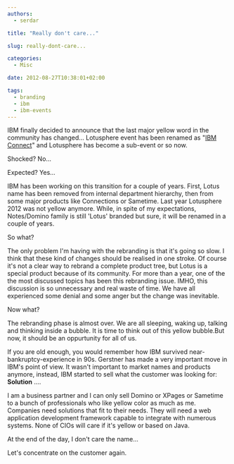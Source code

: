 ```yaml
---
authors:
  - serdar

title: "Really don't care..."

slug: really-dont-care...

categories:
  - Misc

date: 2012-08-27T10:38:01+02:00

tags:
  - branding
  - ibm
  - ibm-events
---
```


IBM finally decided to announce that the last major yellow word in the community has changed... Lotusphere event has been renamed as "[IBM Connect](http://www-01.ibm.com/software/collaboration/events/connect/)" and Lotusphere has become a sub-event or so now.
<!-- more -->
Shocked? No...

Expected? Yes...

IBM has been working on this transition for a couple of years. First, Lotus name has been removed from internal department hierarchy, then from some major products like Connections or Sametime. Last year Lotusphere 2012 was not yellow anymore. While, in spite of my expectations, Notes/Domino family is still 'Lotus' branded but sure, it will be renamed in a couple of years.

So what?

The only problem I'm having with the rebranding is that it's going so slow. I think that these kind of changes should be realised in one stroke. Of course it's not a clear way to rebrand a complete product tree, but Lotus is a special product because of its community. For more than a year, one of the the most discussed topics has been this rebranding issue. IMHO, this discussion is so unnecessary and real waste of time. We have all experienced some denial and some anger but the change was inevitable.

Now what?

The rebranding phase is almost over. We are all sleeping, waking up, talking and thinking inside a bubble. It is time to think out of this yellow bubble.But now, it should be an oppurtunity for all of us.

If you are old enough, you would remember how IBM survived near-bankruptcy-experience in 90s. Gerstner has made a very important move in IBM's point of view. It wasn't important to market names and products anymore, instead, IBM started to sell what the customer was looking for: **Solution** ....

I am a business partner and I can only sell Domino or XPages or Sametime to a bunch of professionals who like yellow color as much as me. Companies need solutions that fit to their needs. They will need a web application development framework capable to integrate with numerous systems. None of CIOs will care if it's yellow or based on Java.

At the end of the day, I don't care the name...

Let's concentrate on the customer again.
